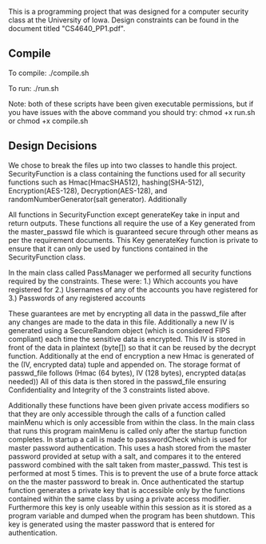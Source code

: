 This is a programming project that was designed for a computer security class at the University of Iowa. Design constraints can be found in the document titled "CS4640_PP1.pdf".

## Compile
To compile:
./compile.sh

To run:
./run.sh

Note: both of these scripts have been given executable permissions, but if you have issues with the above command you should try:
chmod +x run.sh
or
chmod +x compile.sh

## Design Decisions

We chose to break the files up into two classes to handle this project. SecurityFunction is a class containing the functions used for all security functions such as Hmac(HmacSHA512), hashing(SHA-512), Encryption(AES-128), Decryption(AES-128), and randomNumberGenerator(salt generator). Additionally

All functions in SecurityFunction except generateKey take in input and return outputs. These functions all require the use of a Key generated from the master_passwd file which is guaranteed secure through other means as per the requirement documents. This Key generateKey function is private to ensure that it can only be used by functions contained in the SecurityFunction class.

In the main class called PassManager we performed all security functions required by the constraints. These were:
    1.) Which accounts you have registered for
    2.) Usernames of any of the accounts you have registered for
    3.) Passwords of any registered accounts

These guarantees are met by encrypting all data in the passwd_file after any changes are made to the data in this file. Additionally a new IV is generated using a SecureRandom object (which is considered FIPS compliant) each time the sensitive data is encrypted. This IV is stored in front of the data in plaintext (byte[]) so that it can be reused by the decrypt function. Additionally at the end of encryption a new Hmac is generated of the (IV, encrypted data) tuple and appended on. The storage format of passwd_file follows (Hmac (64 bytes), IV (128 bytes), encrypted data(as needed)) All of this data is then stored in the passwd_file ensuring Confidentiality and Integrity of the 3 constraints listed above.

Additionally these functions have been given private access modifiers so that they are only accessible through the calls of a function called mainMenu which is only accessible from within the class. In the main class that runs this program mainMenu is called only after the startup function completes. In startup a call is made to passwordCheck which is used for master password authentication. This uses a hash stored from the master password provided at setup with a salt, and compares it to the entered password combined with the salt taken from master_passwd. This test is performed at most 5 times. This is to prevent the use of a brute force attack on the the master password to break in. Once authenticated the startup function generates a private key that is accessible only by the functions contained within the same class by using a private access modifier. Furthermore this key is only useable within this session as it is stored as a program variable and dumped when the program has been shutdown. This key is generated using the master password that is entered for authentication.

